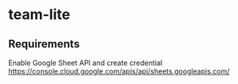 # team-lite

## Requirements
Enable Google Sheet API and create credential https://console.cloud.google.com/apis/api/sheets.googleapis.com/
